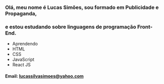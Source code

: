 <!---
Lucas-S-Simoes/Lucas-S-Simoes is a ✨ special ✨ repository because its `README.md` (this file) appears on your GitHub profile.
You can click the Preview link to take a look at your changes.
--->

### Olá, meu nome é Lucas Simões, sou formado em Publicidade e Propaganda,
### e estou estudando sobre linguagens de programação Front-End.
- Aprendendo
- HTML
- CSS
- JavaScript
- React JS

#### Email: lucassilvasimoes@yahoo.com
